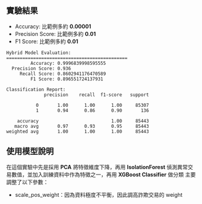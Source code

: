 ## 實驗結果
* Accuracy: 比範例多約 **0.00001**
* Precision Score: 比範例多約 **0.01**
* F1 Score: 比範例多約 **0.01**

```
Hybrid Model Evaluation:
=============================================
         Accuracy: 0.9996839998595555
  Precision Score: 0.936
     Recall Score: 0.8602941176470589
         F1 Score: 0.896551724137931

Classification Report:
              precision    recall  f1-score   support

           0       1.00      1.00      1.00     85307
           1       0.94      0.86      0.90       136

    accuracy                           1.00     85443
   macro avg       0.97      0.93      0.95     85443
weighted avg       1.00      1.00      1.00     85443
```

## 使用模型說明
在這個實驗中先是採用 **PCA** 將特徵維度下降，再用 **IsolationForest** 偵測異常交易數值，並加入訓練資料中作為特徵之一，再用 **XGBoost Classifier** 做分類
主要調整了以下參數：
* scale_pos_weight：因為資料極度不平衡，因此調高詐欺交易的 weight
